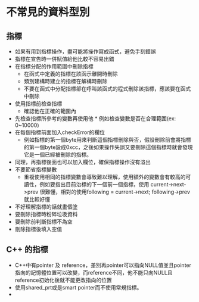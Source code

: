 # 不常見的資料型別
## 指標
* 如果有用到指標操作，盡可能將操作寫成函式，避免手刻錯誤
* 指標在宣告時一併賦值給他比較不容易出錯
* 在指標分配的作用範圍中刪除指標
	* 在函式中定義的指標在該函示離開時刪除
	* 類別建構時建立的指標在解構時刪除
	* 不要在函式中分配指標卻在呼叫該函式的程式刪除該指標，應該要在函式中刪除
* 使用指標前檢查指標
	* 確認他在正確的範圍內
* 先檢查指標所參考的變數再使用他
		* 例如檢查變數是否在合理範圍(ex: 0~10000)
* 在每個指標前面加入checkError的欄位
	* 例如指標的第一個byte用來判斷這個指標刪除與否，假設刪除前會將指標的第一個byte設成0xcc，之後如果操作失誤又要刪除這個指標時就會發現它是一個已經被刪除的指標。
* 同理，再指標後面也可以加入欄位，確保指標操作沒有溢出
* 不要節省指標變數
	* 重複使用相同的指標變數會導致難以理解，使用額外的變數會有較高的可讀性，例如要指出目前治標的下一個前一個指標，使用 current->next->prev 很難懂，相對的使用following = current->next; following->prev 就比較好懂
* 不好理解指標的話就畫個塗
* 要刪除指標時粉碎垃圾資料
* 要刪除前判斷指標不為空
* 刪除指標後填入空值
## C++ 的指標
* C++中有pointer 及 reference，差別再pointer可以指向NULL值並且pointer指向的記憶體位置可以改變，而reference不同，他不能只向NULL且reference初始化後就不能更改指向的位置
* 使用shared_prt或是smart pointer而不使用常規指標。
* 
<!--stackedit_data:
eyJoaXN0b3J5IjpbLTE1NTgwNjM3ODIsLTg3NTQ2ODU2NCwtMj
AxMjIzNzkyLDE4NTI5ODMxOTAsMTMyNDI0NDY3MiwxMzY4MTU4
MTU4LDE4NDI4NTM0MjNdfQ==
-->
